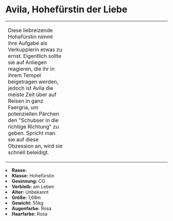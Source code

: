 # Avila, Hohefürstin der Liebe

<primary-label ref="npc"/>

<secondary-label ref="faergria"/>

<secondary-label ref="3"/>

<table>
<tr><td>
<p>
Diese liebreizende Hohefürstin nimmt ihre Aufgabe als Verkupplerin etwas zu ernst. Eigentlich sollte sie auf Anliegen
reagieren, die ihr in ihrem Tempel beigetragen werden, jedoch ist Avila die meiste Zeit über auf Reisen in ganz
Faergria, um potenziellen Pärchen den "Schubser in die richtige Richtung" zu geben. Spricht man sie auf diese
Obzession an, wird sie schnell beleidigt.
</p>

</td><td width="300">
<!-- Edit here -->
<img src="avila.png" alt="" />
</td></tr>
</table>

<procedure title="Allgemeine Informationen">
<list columns="3">
<li><b>Rasse:</b> <a href="Folks.md" anchor="halbelfen"></a></li>
<li><b>Klasse:</b> Hohefürstin</li>
<li><b>Gesinnung:</b> CG</li>
<li><b>Verbleib:</b> am Leben</li>
</list>
</procedure>

<procedure title="Aussehen">
<list columns="3">
<li><b>Alter:</b> Unbekannt</li>
<li><b>Größe:</b> 1,68m</li>
<li><b>Gewicht:</b> 55kg</li>
<li><b>Augenfarbe:</b> Rosa</li>
<li><b>Haarfarbe:</b> Rosa</li>
<!-- <li><b>Maße:</b> 85/72-62-88</li> -->
</list>
</procedure>

<procedure title="Beziehungen">
<list columns="3">
</list>
</procedure>

<!--
## Notizen

- **Ziele:** 
- **Geheimnisse:** 
-->
